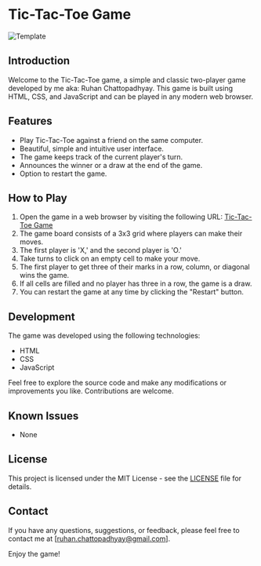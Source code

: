 # Tic-Tac-Toe Game

![Template](https://github.com/Ruhan-Chattopadhyay/Tic_Tac_Toe/assets/82334147/036194fb-5011-4103-a664-320241cc3b82)

## Introduction

Welcome to the Tic-Tac-Toe game, a simple and classic two-player game developed by me aka: Ruhan Chattopadhyay. This game is built using HTML, CSS, and JavaScript and can be played in any modern web browser.

## Features

- Play Tic-Tac-Toe against a friend on the same computer.
- Beautiful, simple and intuitive user interface.
- The game keeps track of the current player's turn.
- Announces the winner or a draw at the end of the game.
- Option to restart the game.

## How to Play

1. Open the game in a web browser by visiting the following URL: [Tic-Tac-Toe Game](https://ruhan-chattopadhyay.github.io/Tic_Tac_Toe/)
2. The game board consists of a 3x3 grid where players can make their moves.
3. The first player is 'X,' and the second player is 'O.'
4. Take turns to click on an empty cell to make your move.
5. The first player to get three of their marks in a row, column, or diagonal wins the game.
6. If all cells are filled and no player has three in a row, the game is a draw.
7. You can restart the game at any time by clicking the "Restart" button.

## Development

The game was developed using the following technologies:

- HTML
- CSS
- JavaScript

Feel free to explore the source code and make any modifications or improvements you like. Contributions are welcome.

## Known Issues

- None

## License

This project is licensed under the MIT License - see the [LICENSE](License.md) file for details.


## Contact

If you have any questions, suggestions, or feedback, please feel free to contact me at [ruhan.chattopadhyay@gmail.com].

Enjoy the game!
